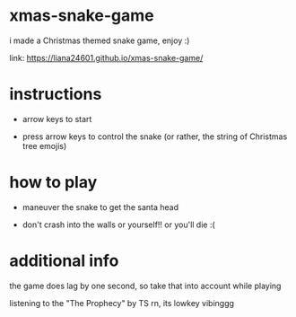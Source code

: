 # xmas-snake-game

i made a Christmas themed snake game, enjoy :)

link: https://liana24601.github.io/xmas-snake-game/

# instructions
- arrow keys to start

- press arrow keys to control the snake (or rather, the string of Christmas tree emojis)

# how to play

- maneuver the snake to get the santa head

- don't crash into the walls or yourself!! or you'll die :(

# additional info

the game does lag by one second, so take that into account while playing

listening to the "The Prophecy" by TS rn, its lowkey vibinggg 